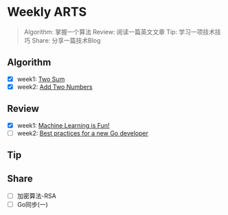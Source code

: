# Weekly ARTS
> Algorithm: 掌握一个算法
> Review: 阅读一篇英文文章
> Tip: 学习一项技术技巧
> Share: 分享一篇技术Blog

## Algorithm
- [x] week1: [Two Sum](https://leetcode.com/problems/two-sum/description/)
- [x] week2:  [Add Two Numbers](https://leetcode.com/problems/add-two-numbers/description/)

## Review
- [x] week1: [Machine Learning is Fun!](https://medium.com/@ageitgey/machine-learning-is-fun-80ea3ec3c471)
- [ ] week2: [Best practices for a new Go developer](https://blog.rubylearning.com/best-practices-for-a-new-go-developer-8660384302fc)

## Tip

## Share
- [ ] 加密算法-RSA
- [ ] Go同步(一)
